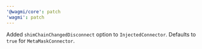 ```yaml
---
'@wagmi/core': patch
'wagmi': patch
---
```


Added `shimChainChangedDisconnect` option to `InjectedConnector`. Defaults to `true` for `MetaMaskConnector`.
